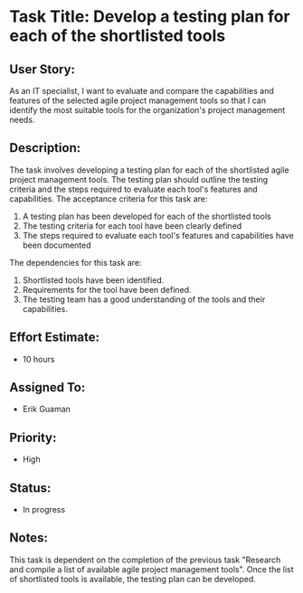 # Task Title: Develop a testing plan for each of the shortlisted tools

## User Story: 
As an IT specialist, I want to evaluate and compare the capabilities and features of the selected agile project 
management tools so that I can identify the most suitable tools for the organization's project management needs.

## Description: 
The task involves developing a testing plan for each of the shortlisted agile project management tools. The testing plan 
should outline the testing criteria and the steps required to evaluate each tool's features and capabilities. The acceptance criteria for this task are:
1. A testing plan has been developed for each of the shortlisted tools
2. The testing criteria for each tool have been clearly defined
3. The steps required to evaluate each tool's features and capabilities have been documented

The dependencies for this task are:
1. Shortlisted tools have been identified.
2. Requirements for the tool have been defined.
3. The testing team has a good understanding of the tools and their capabilities.

## Effort Estimate: 
* 10 hours

## Assigned To: 
* Erik Guaman

## Priority: 
* High

## Status: 
* In progress

## Notes: 
This task is dependent on the completion of the previous task "Research and compile a list of available agile project management tools". Once the list of shortlisted tools is available, the testing plan can be developed.